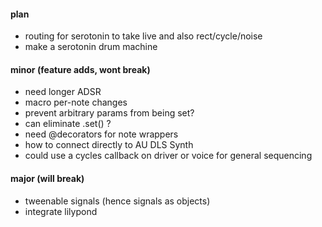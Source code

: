 #### plan
- routing for serotonin to take live and also rect/cycle/noise
- make a serotonin drum machine

#### minor (feature adds, wont break)
- need longer ADSR
- macro per-note changes
- prevent arbitrary params from being set?
- can eliminate .set() ? 
- need @decorators for note wrappers
- how to connect directly to AU DLS Synth
- could use a cycles callback on driver or voice for general sequencing

#### major (will break)
- tweenable signals (hence signals as objects)
- integrate lilypond
